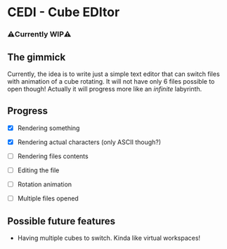 # CEDI - Cube EDItor
### ⚠️Currently WIP⚠️


## The gimmick

Currently, the idea is to write just a simple text editor that can switch files with animation of a cube rotating.
It will not have only 6 files possible to open though! Actually it will progress more like an *infinite* labyrinth.


## Progress
- [x] Rendering something
- [x] Rendering actual characters (only ASCII though?)
- [ ] Rendering files contents
- [ ] Editing the file
- [ ] Rotation animation
- [ ] Multiple files opened


## Possible future features
* Having multiple cubes to switch. Kinda like virtual workspaces!
